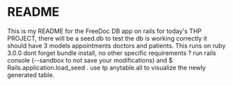 # README

This is my README for the FreeDoc DB app on rails for today's THP PROJECT, there will be a seed.db to test the db is working correctly it should have 3 models appointments doctors and patients. This runs on ruby 3.0.0 dont forget bundle install, no other specific requirements ? run rails console (--sandbox to not save your modifications) and $ Rails.application.load_seed . use tp anytable.all to visualize the newly generated table.
